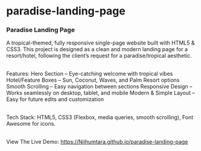 # paradise-landing-page

<h3>Paradise Landing Page</h3>
A tropical-themed, fully responsive single-page website built with HTML5 & CSS3.
This project is designed as a clean and modern landing page for a resort/hotel, following the client’s request for a paradise/tropical aesthetic.

<br>Features:
Hero Section – Eye-catching welcome with tropical vibes
Hotel/Feature Boxes – Sun, Coconut, Waves, and Palm Resort options
Smooth Scrolling – Easy navigation between sections
Responsive Design – Works seamlessly on desktop, tablet, and mobile
Modern & Simple Layout – Easy for future edits and customization

<br>Tech Stack:
HTML5, CSS3 (Flexbox, media queries, smooth scrolling), Font Awesome for icons.

<br>View The Live Demo: https://Nijhumtara.github.io/paradise-landing-page

